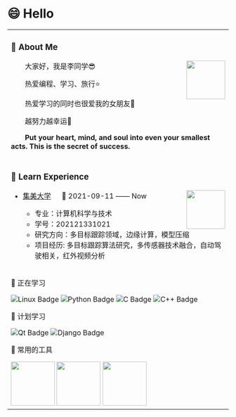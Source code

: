 
# 😄 Hello
<table>
<tr><td>

<!-- About me 关于我 -->
### 🤺 About Me

<img align="right" width="88" src="https://cdn.jsdelivr.net/gh/sun0225SUN/sun0225SUN/assets/images/technologist.png" />

<p>&emsp;&emsp;大家好，我是李同学😎</p>
<p>&emsp;&emsp;热爱编程、学习、旅行⭐</p>
<p>&emsp;&emsp;热爱学习的同时也很爱我的女朋友🤩</p>
<p>&emsp;&emsp;越努力越幸运💫</p>
<p><strong>&emsp;&emsp;Put your heart, mind, and soul into even your smallest acts. This is the secret of success.</strong></p>
</td></tr>

<tr><td>
  
### 🏢 Learn Experience
<img align="right" width="88" src="https://upload.wikimedia.org/wikipedia/zh/thumb/2/2f/Jimei_University_logo.svg/1920px-Jimei_University_logo.svg.png"/>

- [集美大学](https://www.jmu.edu.cn/) &emsp; 📌 2021-09-11 —— Now
  
  - 专业：计算机科学与技术
  - 学号：202121331021
  - 研究方向：多目标跟踪领域，边缘计算，模型压缩
  - 项目经历: 多目标跟踪算法研究，多传感器技术融合，自动驾驶相关，红外视频分析  

</td>
</tr>


<tr><td>
  
<!--  skill badge 技能徽章 -->
💪 正在学习

![Linux Badge](https://img.shields.io/badge/Linux-FCC624?logo=linux&logoColor=000&style=flat)
![Python Badge](https://img.shields.io/badge/Python-3776AB?logo=python&logoColor=fff&style=flat)
![C Badge](https://img.shields.io/badge/C-A8B9CC?logo=c&logoColor=fff&style=flat)
![C++ Badge](https://img.shields.io/badge/C%2B%2B-00599C?logo=cplusplus&logoColor=fff&style=flat)

🧠 计划学习

![Qt Badge](https://img.shields.io/badge/Qt-41CD52?logo=qt&logoColor=fff&style=flat)
![Django Badge](https://img.shields.io/badge/Django-092E20?logo=django&logoColor=fff&style=flat)

🧰 常用的工具

<img height="100" width="100" src="https://cdn.jsdelivr.net/gh/sun0225SUN/sun0225SUN/assets/images/python.webp">
<img height="100" width="100" src="https://cdn.jsdelivr.net/gh/sun0225SUN/sun0225SUN/assets/images/vscode.webp">
<img height="100" width="100" src="https://cdn.jsdelivr.net/gh/sun0225SUN/sun0225SUN/assets/images/github.webp">

</td>
</tr>
</table>



